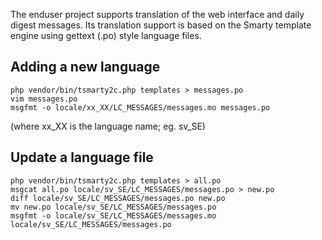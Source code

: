 The enduser project supports translation of the web interface and daily digest messages. Its translation support is based on the Smarty template engine using gettext (.po) style language files.

Adding a new language
---------------------

```
php vendor/bin/tsmarty2c.php templates > messages.po
vim messages.po
msgfmt -o locale/xx_XX/LC_MESSAGES/messages.mo messages.po
```

(where xx_XX is the language name; eg. sv_SE)

Update a language file
----------------------

```
php vendor/bin/tsmarty2c.php templates > all.po
msgcat all.po locale/sv_SE/LC_MESSAGES/messages.po > new.po
diff locale/sv_SE/LC_MESSAGES/messages.po new.po
mv new.po locale/sv_SE/LC_MESSAGES/messages.po
msgfmt -o locale/sv_SE/LC_MESSAGES/messages.mo locale/sv_SE/LC_MESSAGES/messages.po
```
